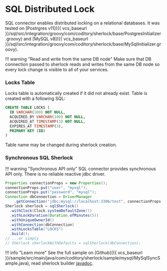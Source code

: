 # SQL Distributed Lock

SQL connector enables distributed locking on a relational databases.
It was tested on [Postrgres v11]({{ vcs_baseurl }}/sql/src/integration/groovy/com/coditory/sherlock/base/PostgresInitializer.groovy)
and [MySQL v8]({{ vcs_baseurl }}/sql/src/integration/groovy/com/coditory/sherlock/base/MySqlInitializer.groovy).

!!! warning "Read and write from the same DB node"
    Make sure that DB connection passed to sherlock reads and writes from the same DB node 
    so every lock change is visible to all of your services.

### Locks Table

Locks table is automatically created if it did not already exist.
Table is created with a following SQL:

```sql
CREATE TABLE LOCKS (
  ID VARCHAR(100) NOT NULL,
  ACQUIRED_BY VARCHAR(100) NOT NULL,
  ACQUIRED_AT TIMESTAMP(3) NOT NULL,
  EXPIRES_AT TIMESTAMP(3),
  PRIMARY KEY (ID)
)
```

Table name may be changed during sherlock creation.

### Synchronous SQL Sherlock

!!! warning "Synchronous API only"
    SQL connector provides synchronous API only. There is no reliable reactive jdbc driver.

```java
Properties connectionProps = new Properties();
connectionProps.put("user", "mysql");
connectionProps.put("password", "mysql");
Connection dbConnection = DriverManager
    .getConnection("jdbc:mysql://localhost:3306/test", connectionProps);
Sherlock sherlock = sqlSherlock()
  .withClock(Clock.systemDefaultZone())
  .withLockDuration(Duration.ofMinutes(5))
  .withUniqueOwnerId()
  .withConnection(dbConnection)
  .withLocksTable("LOCKS")
  .build();
// ...or simply
// Sherlock sherlockWithDefaults = sqlSherlock(dbConnection);
```

!!! info "Learn more"
    See the full sample on [Github]({{ vcs_baseurl }}/sample/src/main/java/com/coditory/sherlock/sample/mysql/MySqlSyncSample.java),
    read sherlock builder [javadoc](https://www.javadoc.io/page/com.coditory.sherlock/sherlock-sql/latest/com/coditory/sherlock/SqlSherlockBuilder.html).
